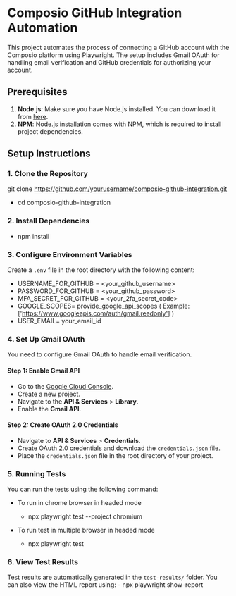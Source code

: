 # Composio GitHub Integration Automation

This project automates the process of connecting a GitHub account with the Composio platform using Playwright. The setup includes Gmail OAuth for handling email verification and GitHub credentials for authorizing your account.

## Prerequisites

1. **Node.js**: Make sure you have Node.js installed. You can download it from [here](https://nodejs.org/).
2. **NPM**: Node.js installation comes with NPM, which is required to install project dependencies.

## Setup Instructions

### 1. Clone the Repository

git clone https://github.com/yourusername/composio-github-integration.git
   - cd composio-github-integration

### 2. Install Dependencies
   - npm install

### 3. Configure Environment Variables

Create a `.env` file in the root directory with the following content:

 - USERNAME_FOR_GITHUB = <your_github_username>
 - PASSWORD_FOR_GITHUB = <your_github_password>
 - MFA_SECRET_FOR_GITHUB = <your_2fa_secret_code>
 - GOOGLE_SCOPES= provide_google_api_scopes ( Example: ['https://www.googleapis.com/auth/gmail.readonly'] )
 - USER_EMAIL= your_email_id

### 4. Set Up Gmail OAuth

You need to configure Gmail OAuth to handle email verification.

#### Step 1: Enable Gmail API

- Go to the [Google Cloud Console](https://console.developers.google.com/).
- Create a new project.
- Navigate to the **API & Services** > **Library**.
- Enable the **Gmail API**.

#### Step 2: Create OAuth 2.0 Credentials

- Navigate to **API & Services** > **Credentials**.
- Create OAuth 2.0 credentials and download the `credentials.json` file.
- Place the `credentials.json` file in the root directory of your project.

### 5. Running Tests
You can run the tests using the following command:

- To run in chrome browser in headed mode
    - npx playwright test --project chromium 

- To run test in multiple browser in headed mode
    - npx playwright test 

### 6. View Test Results
Test results are automatically generated in the `test-results/` folder. You can also view the HTML report using:
    - npx playwright show-report
